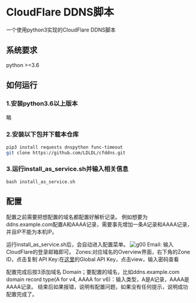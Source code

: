# CloudFlare DDNS脚本

一个使用python3实现的CloudFlare DDNS脚本

## 系统要求

python >=3.6

## 如何运行
### 1.安装python3.6以上版本

略
### 2.安装以下包并下载本仓库
```bash
pip3 install requests dnspython func-timeout
git clone https://github.com/LDLDL/cfddns.git
```
### 3.运行install_as_service.sh并输入相关信息
`bash install_as_service.sh`

## 配置

配置之前需要把想配置的域名都配置好解析记录。
例如想要为ddns.example.com配置A和AAAA记录，需要事先增加一条A记录和AAAA记录，并且IP不能为本机IP。

运行install_as_service.sh后，会自动进入配置菜单。
![g00](https://user-images.githubusercontent.com/81149482/129917531-d499ae47-79ab-44b0-910b-e1f2a98fc68c.png)
Email: 输入CloudFlare的登录邮箱即可。
Zones:对应域名的Overview界面，右下角的Zone ID，点击复制
API Key:在[这里](https://dash.cloudflare.com/profile/api-tokens)的Global API Key，点击view，输入密码查看

配置完成后按3添加域名
Domain；要配置的域名，比如ddns.example.com
domain record type(A for v4, AAAA for v6)：输入类型，A是A记录，AAAA是AAAA记录。
结束后如果报错，说明有配置问题，如果没有任何提示，说明成功配置完成了。
